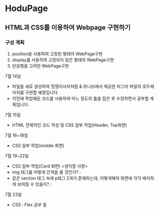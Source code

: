 # HoduPage
## HTML과 CSS를 이용하여 Webpage 구현하기
### 구성 계획
1. position을 사용하여 고정된 형태의 WebPage구현
2. display를 사용하여 고정되지 않은 형태의 WebPage구현
3. 반응형을 고려한 WebPage구현 

7월 14일
- 파일을 새로 생성하여 멋쟁이사자처럼 & 위니브에서 제공한 피그마 파일의 호두페이지를 구현할 예정입니다.
- 이전에 작업해둔 코드를 사용하여 어느 정도의 틀을 잡은 후 수정하면서 공부할 계획입니다.

7월 15일
- HTML 전체적인 코드 작성 및 CSS 일부 작업(Header, Top화면)

7월 16~18일
- CSS 일부 작업(middle 화면)

7월 19~22일
- CSS 일부 작업(Card 화면)
<생각할 사항>
- img 태그를 어떻게 간격을 줄 것인가?
: 
- 같은 section 태그 속에 p태그 2개가 존재하는데, 어떻게해야 화면에 각각 배치하여 보여질 수 있을지?
: 

7월 23일
- CSS : Flex 공부 중